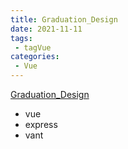 ```yaml
---
title: Graduation_Design
date: 2021-11-11
tags:
 - tagVue
categories: 
 - Vue
---
```


[Graduation_Design](https://gitee.com/garvinew/Graduation_Design)
+ vue
+ express
+ vant